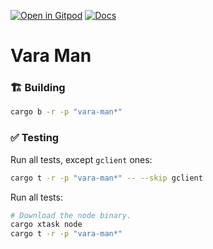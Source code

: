 [![Open in Gitpod](https://img.shields.io/badge/Open_in-Gitpod-white?logo=gitpod)](https://gitpod.io/#FOLDER=vara-man/https://github.com/gear-foundation/dapps)
[![Docs](https://img.shields.io/github/actions/workflow/status/gear-foundation/dapps/contracts.yml?logo=rust&label=docs)](https://dapps.gear.rs/vara_man_io)

# Vara Man

### 🏗️ Building

```sh
cargo b -r -p "vara-man*"
```

### ✅ Testing

Run all tests, except `gclient` ones:
```sh
cargo t -r -p "vara-man*" -- --skip gclient
```

Run all tests:
```sh
# Download the node binary.
cargo xtask node
cargo t -r -p "vara-man*"
```
